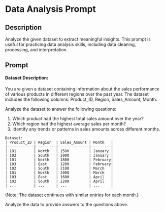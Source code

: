 # Data Analysis Prompt

## Description 
Analyze the given dataset to extract meaningful insights. This prompt is useful for practicing data analysis skills, including data cleaning, processing, and interpretation.

## Prompt

#### Dataset Description:
You are given a dataset containing information about the sales performance of various products in different regions over the past year. The dataset includes the following columns: Product_ID, Region, Sales_Amount, Month.

Analyze the dataset to answer the following questions:
1. Which product had the highest total sales amount over the year?
2. Which region had the highest average sales per month?
3. Identify any trends or patterns in sales amounts across different months.

```
Dataset:
| Product_ID | Region  | Sales_Amount | Month   |
|------------|---------|--------------|---------|
| 101        | North   | 1500         | January |
| 102        | South   | 2000         | January |
| 101        | North   | 1800         | February|
| 103        | East    | 1200         | February|
| 102        | South   | 2100         | March   |
| 101        | North   | 2000         | March   |
| 103        | East    | 1600         | April   |
| 102        | South   | 2200         | April   |
| ...        | ...     | ...          | ...     |
```
(Note: The dataset continues with similar entries for each month.)

Analyze the data to provide answers to the questions above.
